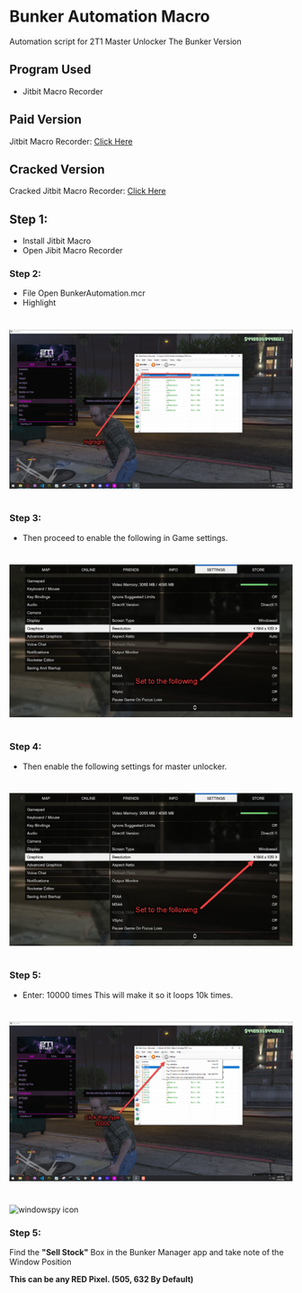 # Bunker Automation Macro
Automation script for 2T1 Master Unlocker The Bunker Version

## Program Used
- Jitbit Macro Recorder

## Paid Version
Jitbit Macro Recorder: [Click Here](https://www.jitbit.com/macro-recorder/purchase/) 

## Cracked Version
Cracked Jitbit Macro Recorder: [Click Here](https://getintopc.com/softwares/utilities/jitbit-macro-recorder-free-download-1747480/) 


## Step 1:
- Install Jitbit Macro
- Open Jibit Macro Recorder

### Step 2: 
- File Open BunkerAutomation.mcr
- Highlight
#
![Jitbit](./images/Jitbit.png)
#
### Step 3:
- Then proceed to enable the following in Game settings.
#
![settings](./images/yes.png)
#
### Step 4:
- Then enable the following settings for master unlocker.
#
![settings](./images/yes.png)
#

### Step 5: 
- Enter: 10000 times This will make it so it loops 10k times.
#
![Jitbit](./images/Playx.png)
#

![windowspy icon](./images/windowspy.png)

### Step 5: 
Find the <b>"Sell Stock"</b> Box in the Bunker Manager app and take note of the Window Position 

<b>This can be any RED Pixel. (505, 632 By Default)</b> 
